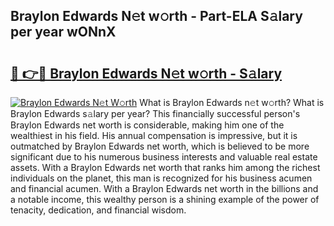 ## Braylon Edwards N𝚎t w𝚘rth - Part-ELA S𝚊lary per year wONnX

# <h2><a href="http://gc2krqx.nevu.top/?p=Braylon+Edwards">🔗 👉🔴 Braylon Edwards N𝚎t w𝚘rth - S𝚊lary</a></h2>

[![Braylon Edwards N𝚎t W𝚘rth](https://i.imgur.com/Oavwk0R.jpeg)](http://gc2krqx.nevu.top/?p=Braylon+Edwards)
What is Braylon Edwards n𝚎t w𝚘rth? What is Braylon Edwards s𝚊lary per year?
This financially successful person's Braylon Edwards net worth is considerable, making him one of the wealthiest in his field. His annual compensation is impressive, but it is outmatched by Braylon Edwards net worth, which is believed to be more significant due to his numerous business interests and valuable real estate assets. With a Braylon Edwards net worth that ranks him among the richest individuals on the planet, this man is recognized for his business acumen and financial acumen. With a Braylon Edwards net worth in the billions and a notable income, this wealthy person is a shining example of the power of tenacity, dedication, and financial wisdom.
